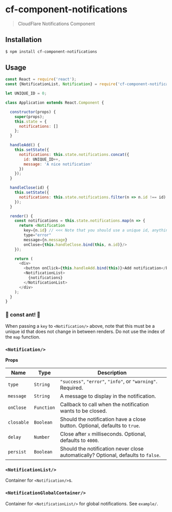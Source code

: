 # cf-component-notifications

> CloudFlare Notifications Component

## Installation

```sh
$ npm install cf-component-notifications
```

## Usage

```js
const React = require('react');
const {NotificationList, Notification} = require('cf-component-notifications');

let UNIQUE_ID = 0;

class Application extends React.Component {

  constructor(props) {
    super(props);
    this.state = {
      notifications: []
    };
  }

  handleAdd() {
    this.setState({
      notifications: this.state.notifications.concat({
        id: UNIQUE_ID++,
        message: 'A nice notification'
      })
    });
  }

  handleClose(id) {
    this.setState({
      notifications: this.state.notifications.filter(n => n.id !== id)
    });
  }

  render() {
    const notifications = this.state.notifications.map(n => {
      return <Notification
        key={n.id} // <<< Note that you should use a unique id, anything else will introduce subtle bugs.
        type="error"
        message={n.message}
        onClose={this.handleClose.bind(this, n.id)}/>
    });

    return (
      <div>
        <button onClick={this.handleAdd.bind(this)}>Add notification</button>
        <NotificationList>
          {notifications}
        </NotificationList>
      </div>
    );
  }
}
```

### :rotating_light: const ant! :rotating_light:

When passing a `key` to `<Notification/>` above, note that this must be a unique
id that does not change in between renders. Do not use the index of the `map`
function.

### `<Notification/>`

**Props**

| Name | Type | Description |
| --- | --- | --- |
| `type` | `String` | `"success"`, `"error"`, `"info"`, or `"warning"`. Required. |
| `message` | `String` | A message to display in the notification. |
| `onClose` | `Function` | Callback to call when the notification wants to be closed. |
| `closable` | `Boolean` | Should the notification have a close button. Optional, defaults to `true`. |
| `delay` | `Number` | Close after `x` milliseconds. Optional, defaults to `4000`. |
| `persist` | `Boolean` | Should the notification never close automatically? Optional, defaults to `false`. |

### `<NotificationList/>`

Container for `<Notification/>`s.

### `<NotificationGlobalContainer/>`

Container for `<NotificationList/>` for global notifications. See `example/`.
